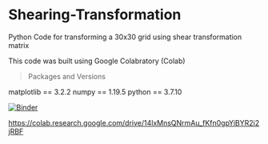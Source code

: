 # Shearing-Transformation
Python Code for transforming a 30x30 grid using shear transformation matrix

This code was built using Google Colabratory (Colab)

> Packages and Versions 

matplotlib == 3.2.2
numpy == 1.19.5
python == 3.7.10

[![Binder](https://mybinder.org/badge_logo.svg)](https://mybinder.org/v2/gh/Wasiq-Qamar/Shearing-Transformation/main?filepath=Shearing_Transformation.ipynb)

https://colab.research.google.com/drive/14lxMnsQNrmAu_fKfn0gpYiBYR2i2jRBF
